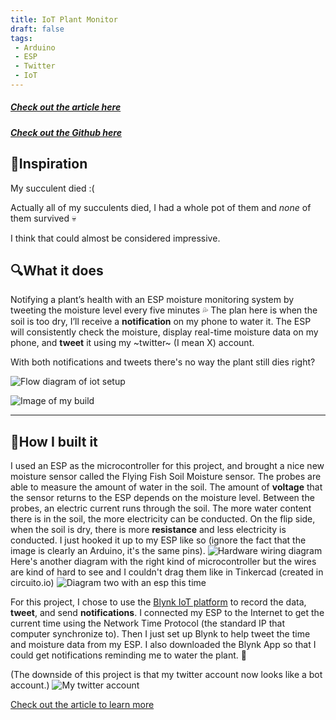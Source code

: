 ```yaml
---
title: IoT Plant Monitor
draft: false
tags:
 - Arduino
 - ESP
 - Twitter
 - IoT
---
```

##### [Check out the article here](https://arielycliu.medium.com/get-alerted-when-your-plants-dying-d085d0bdedf5)

##### [Check out the Github here](https://github.com/arielycliu/MicrocontrollerProjects/tree/master/ESP/Smart%20Plant%20Project)


## 🌵Inspiration
My succulent died :(

Actually all of my succulents died, I had a whole pot of them and *none* of them survived 💀

I think that could almost be considered impressive.

## 🔍What it does
Notifying a plant’s health with an ESP moisture monitoring system by tweeting the moisture level every five minutes 💦
The plan here is when the soil is too dry, I’ll receive a **notification** on my phone to water it. The ESP will consistently check the moisture, display real-time moisture data on my phone, and **tweet** it using my ~twitter~ (I mean X) account.

With both notifications and tweets there's no way the plant still dies right?

![Flow diagram of iot setup](https://miro.medium.com/v2/resize:fit:720/format:webp/1*6ssnfdV3tSzf6yhTMSHWew.png)

![Image of my build](https://miro.medium.com/v2/resize:fit:720/format:webp/1*Y0BS4PfH1UjNNGgDArdSCw.jpeg)


---


## 🔨How I built it

I used an ESP as the microcontroller for this project, and brought a nice new moisture sensor called the Flying Fish Soil Moisture sensor. The probes are able to measure the amount of water in the soil. The amount of **voltage** that the sensor returns to the ESP depends on the moisture level. Between the probes, an electric current runs through the soil. The more water content there is in the soil, the more electricity can be conducted. On the flip side, when the soil is dry, there is more **resistance** and less electricity is conducted. 
I just hooked it up to my ESP like so (ignore the fact that the image is clearly an Arduino, it's the same pins).
![Hardware wiring diagram](https://miro.medium.com/v2/resize:fit:720/format:webp/1*AEWjuFN1LO-hRbr3rz1e1w.png)
Here's another diagram with the right kind of microcontroller but the wires are kind of hard to see and I couldn't drag them like in Tinkercad (created in circuito.io)
![Diagram two with an esp this time](https://miro.medium.com/v2/resize:fit:720/format:webp/1*o8cgccATDaz2acwyAL9PqQ.png)

For this project, I chose to use the [Blynk IoT platform](https://blynk.io/) to record the data, **tweet**, and send **notifications**. I connected my ESP to the Internet to get the current time using the Network Time Protocol (the standard IP that computer synchronize to). Then I just set up Blynk to help tweet the time and moisture data from my ESP. I also downloaded the Blynk App so that I could get notifications reminding me to water the plant. 🚿

(The downside of this project is that my twitter account now looks like a bot account.)
![My twitter account](https://miro.medium.com/v2/resize:fit:720/format:webp/1*TFkJR3YQ6AqsY5GICBhMRQ.png)

[Check out the article to learn more](https://arielycliu.medium.com/get-alerted-when-your-plants-dying-d085d0bdedf5)
